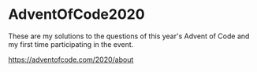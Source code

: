 # AdventOfCode2020

These are my solutions to the questions of this year's Advent of Code and my first time participating in the event.

https://adventofcode.com/2020/about

